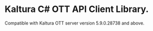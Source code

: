 # Kaltura C# OTT API Client Library.
Compatible with Kaltura OTT server version 5.9.0.28738 and above.
